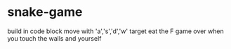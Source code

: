 # snake-game
build in code block 
move with 'a','s','d','w'
target eat the F
game over when you touch the walls and yourself
